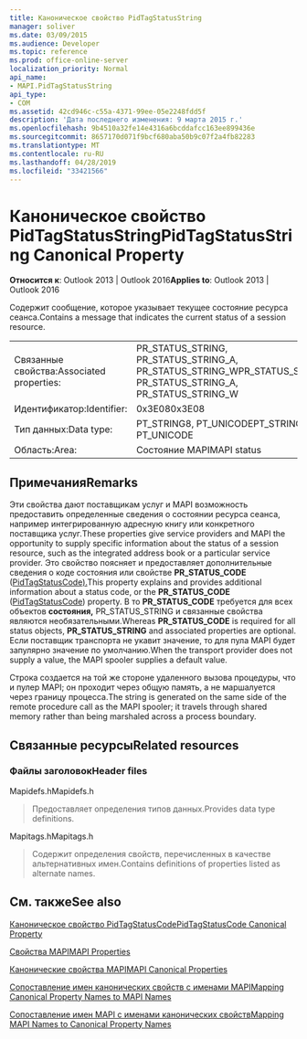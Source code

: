 ```yaml
---
title: Каноническое свойство PidTagStatusString
manager: soliver
ms.date: 03/09/2015
ms.audience: Developer
ms.topic: reference
ms.prod: office-online-server
localization_priority: Normal
api_name:
- MAPI.PidTagStatusString
api_type:
- COM
ms.assetid: 42cd946c-c55a-4371-99ee-05e2248fdd5f
description: 'Дата последнего изменения: 9 марта 2015 г.'
ms.openlocfilehash: 9b4510a32fe14e4316a6bcddafcc163ee899436e
ms.sourcegitcommit: 8657170d071f9bcf680aba50b9c07f2a4fb82283
ms.translationtype: MT
ms.contentlocale: ru-RU
ms.lasthandoff: 04/28/2019
ms.locfileid: "33421566"
---
```

# <a name="pidtagstatusstring-canonical-property"></a><span data-ttu-id="ba4bb-103">Каноническое свойство PidTagStatusString</span><span class="sxs-lookup"><span data-stu-id="ba4bb-103">PidTagStatusString Canonical Property</span></span>

  
  
<span data-ttu-id="ba4bb-104">**Относится к**: Outlook 2013 | Outlook 2016</span><span class="sxs-lookup"><span data-stu-id="ba4bb-104">**Applies to**: Outlook 2013 | Outlook 2016</span></span> 
  
<span data-ttu-id="ba4bb-105">Содержит сообщение, которое указывает текущее состояние ресурса сеанса.</span><span class="sxs-lookup"><span data-stu-id="ba4bb-105">Contains a message that indicates the current status of a session resource.</span></span> 
  
|||
|:-----|:-----|
|<span data-ttu-id="ba4bb-106">Связанные свойства:</span><span class="sxs-lookup"><span data-stu-id="ba4bb-106">Associated properties:</span></span>  <br/> |<span data-ttu-id="ba4bb-107">PR_STATUS_STRING, PR_STATUS_STRING_A, PR_STATUS_STRING_W</span><span class="sxs-lookup"><span data-stu-id="ba4bb-107">PR_STATUS_STRING, PR_STATUS_STRING_A, PR_STATUS_STRING_W</span></span>  <br/> |
|<span data-ttu-id="ba4bb-108">Идентификатор:</span><span class="sxs-lookup"><span data-stu-id="ba4bb-108">Identifier:</span></span>  <br/> |<span data-ttu-id="ba4bb-109">0x3E08</span><span class="sxs-lookup"><span data-stu-id="ba4bb-109">0x3E08</span></span>  <br/> |
|<span data-ttu-id="ba4bb-110">Тип данных:</span><span class="sxs-lookup"><span data-stu-id="ba4bb-110">Data type:</span></span>  <br/> |<span data-ttu-id="ba4bb-111">PT_STRING8, PT_UNICODE</span><span class="sxs-lookup"><span data-stu-id="ba4bb-111">PT_STRING8, PT_UNICODE</span></span>  <br/> |
|<span data-ttu-id="ba4bb-112">Область:</span><span class="sxs-lookup"><span data-stu-id="ba4bb-112">Area:</span></span>  <br/> |<span data-ttu-id="ba4bb-113">Состояние MAPI</span><span class="sxs-lookup"><span data-stu-id="ba4bb-113">MAPI status</span></span>  <br/> |
   
## <a name="remarks"></a><span data-ttu-id="ba4bb-114">Примечания</span><span class="sxs-lookup"><span data-stu-id="ba4bb-114">Remarks</span></span>

<span data-ttu-id="ba4bb-115">Эти свойства дают поставщикам услуг и MAPI возможность предоставить определенные сведения о состоянии ресурса сеанса, например интегрированную адресную книгу или конкретного поставщика услуг.</span><span class="sxs-lookup"><span data-stu-id="ba4bb-115">These properties give service providers and MAPI the opportunity to supply specific information about the status of a session resource, such as the integrated address book or a particular service provider.</span></span> <span data-ttu-id="ba4bb-116">Это свойство поясняет и предоставляет дополнительные сведения о коде состояния или свойстве **PR_STATUS_CODE** ([PidTagStatusCode).](pidtagstatuscode-canonical-property.md)</span><span class="sxs-lookup"><span data-stu-id="ba4bb-116">This property explains and provides additional information about a status code, or the **PR_STATUS_CODE** ([PidTagStatusCode](pidtagstatuscode-canonical-property.md)) property.</span></span> <span data-ttu-id="ba4bb-117">В то **PR_STATUS_CODE** требуется для всех объектов **состояния,** PR_STATUS_STRING и связанные свойства являются необязательными.</span><span class="sxs-lookup"><span data-stu-id="ba4bb-117">Whereas **PR_STATUS_CODE** is required for all status objects, **PR_STATUS_STRING** and associated properties are optional.</span></span> <span data-ttu-id="ba4bb-118">Если поставщик транспорта не укавит значение, то для пула MAPI будет запулярно значение по умолчанию.</span><span class="sxs-lookup"><span data-stu-id="ba4bb-118">When the transport provider does not supply a value, the MAPI spooler supplies a default value.</span></span> 
  
<span data-ttu-id="ba4bb-119">Строка создается на той же стороне удаленного вызова процедуры, что и пулер MAPI; он проходит через общую память, а не маршалуется через границу процесса.</span><span class="sxs-lookup"><span data-stu-id="ba4bb-119">The string is generated on the same side of the remote procedure call as the MAPI spooler; it travels through shared memory rather than being marshaled across a process boundary.</span></span>
  
## <a name="related-resources"></a><span data-ttu-id="ba4bb-120">Связанные ресурсы</span><span class="sxs-lookup"><span data-stu-id="ba4bb-120">Related resources</span></span>

### <a name="header-files"></a><span data-ttu-id="ba4bb-121">Файлы заголовок</span><span class="sxs-lookup"><span data-stu-id="ba4bb-121">Header files</span></span>

<span data-ttu-id="ba4bb-122">Mapidefs.h</span><span class="sxs-lookup"><span data-stu-id="ba4bb-122">Mapidefs.h</span></span>
  
> <span data-ttu-id="ba4bb-123">Предоставляет определения типов данных.</span><span class="sxs-lookup"><span data-stu-id="ba4bb-123">Provides data type definitions.</span></span>
    
<span data-ttu-id="ba4bb-124">Mapitags.h</span><span class="sxs-lookup"><span data-stu-id="ba4bb-124">Mapitags.h</span></span>
  
> <span data-ttu-id="ba4bb-125">Содержит определения свойств, перечисленных в качестве альтернативных имен.</span><span class="sxs-lookup"><span data-stu-id="ba4bb-125">Contains definitions of properties listed as alternate names.</span></span>
    
## <a name="see-also"></a><span data-ttu-id="ba4bb-126">См. также</span><span class="sxs-lookup"><span data-stu-id="ba4bb-126">See also</span></span>



[<span data-ttu-id="ba4bb-127">Каноническое свойство PidTagStatusCode</span><span class="sxs-lookup"><span data-stu-id="ba4bb-127">PidTagStatusCode Canonical Property</span></span>](pidtagstatuscode-canonical-property.md)


[<span data-ttu-id="ba4bb-128">Свойства MAPI</span><span class="sxs-lookup"><span data-stu-id="ba4bb-128">MAPI Properties</span></span>](mapi-properties.md)
  
[<span data-ttu-id="ba4bb-129">Канонические свойства MAPI</span><span class="sxs-lookup"><span data-stu-id="ba4bb-129">MAPI Canonical Properties</span></span>](mapi-canonical-properties.md)
  
[<span data-ttu-id="ba4bb-130">Сопоставление имен канонических свойств с именами MAPI</span><span class="sxs-lookup"><span data-stu-id="ba4bb-130">Mapping Canonical Property Names to MAPI Names</span></span>](mapping-canonical-property-names-to-mapi-names.md)
  
[<span data-ttu-id="ba4bb-131">Сопоставление имен MAPI с именами канонических свойств</span><span class="sxs-lookup"><span data-stu-id="ba4bb-131">Mapping MAPI Names to Canonical Property Names</span></span>](mapping-mapi-names-to-canonical-property-names.md)

